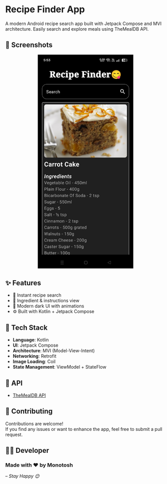 # Recipe Finder App

A modern Android recipe search app built with Jetpack Compose and MVI architecture. Easily search and explore meals using TheMealDB API.

## 📸 Screenshots

<p align="center">
  <img src="screenshot.jpg" alt="Screenshot 1" width="300" />
</p>

## ✨ Features

- 🔎 Instant recipe search
- 🍳 Ingredient & instructions view
- 🎨 Modern dark UI with animations
- ⚙️ Built with Kotlin + Jetpack Compose

## 🔧 Tech Stack

- **Language**: Kotlin
- **UI**: Jetpack Compose
- **Architecture**: MVI (Model-View-Intent)
- **Networking**: Retrofit
- **Image Loading**: Coil
- **State Management**: ViewModel + StateFlow

## 🔌 API
- [TheMealDB API](https://themealdb.com/)


## 🙌 Contributing

Contributions are welcome!  
If you find any issues or want to enhance the app, feel free to submit a pull request.
<br>

## 👨‍💻 Developer

### Made with ❤️ by Monotosh
*– Stay Happy 😊*